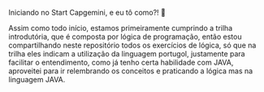 Iniciando no Start Capgemini, e eu tô como?! 🤗

Assim como todo início, estamos primeiramente cumprindo a trilha introdutória, que é composta por lógica de programação, então estou compartilhando neste repositório todos os exercícios de lógica, só que na trilha eles indicam a utilização da linguagem portugol, justamente para facilitar o entendimento, como já tenho certa habilidade com JAVA, aproveitei para ir relembrando os conceitos e praticando a lógica mas na linguagem JAVA.
